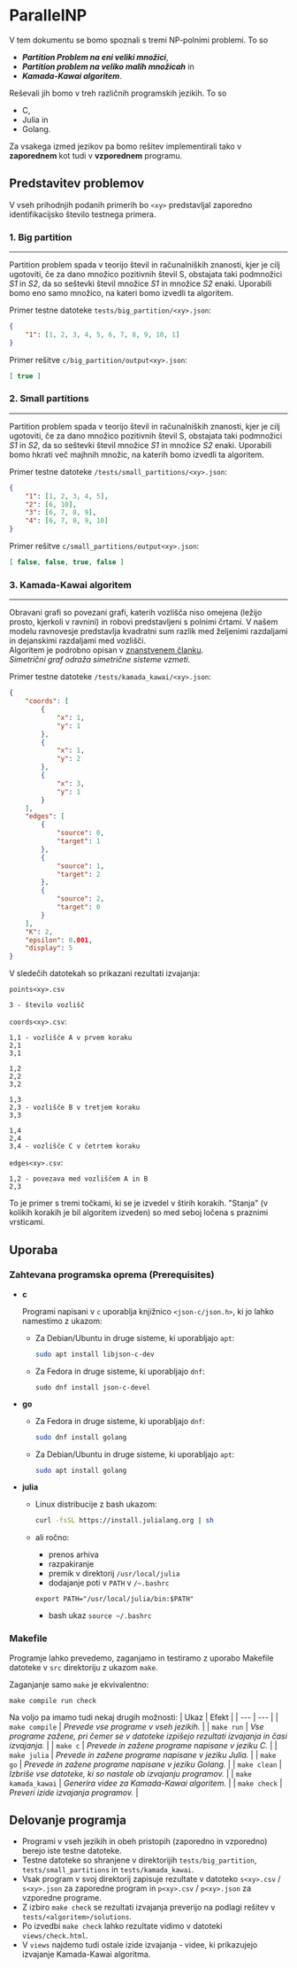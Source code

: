 # ParallelNP

V tem dokumentu se bomo spoznali s tremi NP-polnimi problemi. To so 
- ***Partition Problem na eni veliki množici***,
- ***Partition problem na veliko malih množicah*** in
- ***Kamada-Kawai algoritem***. 

Reševali jih bomo v treh različnih programskih jezikih. To so 
- C, 
- Julia in 
- Golang. 

Za vsakega izmed jezikov pa bomo rešitev implementirali tako v **zaporednem** kot tudi v **vzporednem** programu.


## Predstavitev problemov
V vseh prihodnjih podanih primerih bo `<xy>` predstavljal zaporedno identifikacijsko število testnega primera.

### 1. Big partition
---
Partition problem spada v teorijo števil in računalniških znanosti, kjer je cilj ugotoviti, če za dano množico pozitivnih števil S, obstajata taki podmnožici _S1_ in _S2_, da so seštevki števil množice _S1_ in množice _S2_ enaki.
Uporabili bomo eno samo množico, na kateri bomo izvedli ta algoritem.

Primer testne datoteke `tests/big_partition/<xy>.json`:
```json
{
    "1": [1, 2, 3, 4, 5, 6, 7, 8, 9, 10, 1]
}
```

Primer rešitve `c/big_partition/output<xy>.json`:
```json
[ true ]
```

### 2. Small partitions
---
Partition problem spada v teorijo števil in računalniških znanosti, kjer je cilj ugotoviti, če za dano množico pozitivnih števil S, obstajata taki podmnožici _S1_ in _S2_, da so seštevki števil množice _S1_ in množice _S2_ enaki.
Uporabili bomo hkrati več majhnih množic, na katerih bomo izvedli ta algoritem.

Primer testne datoteke `/tests/small_partitions/<xy>.json`:
```json
{
    "1": [1, 2, 3, 4, 5],
    "2": [6, 10],
    "3": [6, 7, 8, 9],
    "4": [6, 7, 8, 9, 10]
}
```
Primer rešitve `c/small_partitions/output<xy>.json`:
```json
[ false, false, true, false ]
```

### 3. Kamada-Kawai algoritem
---
Obravani grafi so povezani grafi, katerih vozlišča niso omejena (ležijo prosto, kjerkoli v ravnini) in robovi predstavljeni s polnimi črtami. V našem modelu ravnovesje predstavlja kvadratni sum razlik med željenimi razdaljami in dejanskimi razdaljami med vozlišči.\
Algoritem je podrobno opisan v [znanstvenem članku](./docs/document.pdf).\
_Simetrični graf odraža simetrične sisteme vzmeti._

Primer testne datoteke `/tests/kamada_kawai/<xy>.json`:
```json
{
    "coords": [
        {
            "x": 1,
            "y": 1
        },
        {
            "x": 1,
            "y": 2
        },
        {
            "x": 3,
            "y": 1
        }
    ],
    "edges": [
        {
            "source": 0,
            "target": 1
        },
        {
            "source": 1,
            "target": 2
        },
        {
            "source": 2,
            "target": 0
        }
    ],
    "K": 2,
    "epsilon": 0.001,
    "display": 5
}
```

V sledečih datotekah so prikazani rezultati izvajanja:

`points<xy>.csv`
```
3 - število vozlišč
```

`coords<xy>.csv`:
```
1,1 - vozlišče A v prvem koraku
2,1 
3,1

1,2
2,2
3,2

1,3
2,3 - vozlišče B v tretjem koraku
3,3

1,4
2,4
3,4 - vozlišče C v četrtem koraku
```

`edges<xy>.csv`:
```
1,2 - povezava med vozliščem A in B
2,3
```

To je primer s tremi točkami, ki se je izvedel v štirih korakih. "Stanja" (v kolikih korakih je bil algoritem izveden) so med seboj ločena s praznimi vrsticami.

## Uporaba

### Zahtevana programska oprema (Prerequisites)
- **c**

    Programi napisani v `c` uporablja knjižnico `<json-c/json.h>`, ki jo lahko namestimo z ukazom:
    - Za Debian/Ubuntu in druge sisteme, ki uporabljajo `apt`:
        ```bash
        sudo apt install libjson-c-dev
        ```
    - Za Fedora in druge sisteme, ki uporabljajo `dnf`:
        ```
        sudo dnf install json-c-devel
        ```
- **go**

    - Za Fedora in druge sisteme, ki uporabljajo `dnf`:
        ```bash
        sudo dnf install golang
        ```
    - Za Debian/Ubuntu in druge sisteme, ki uporabljajo `apt`:
        ```bash
        sudo apt install golang
        ```    

- **julia**

    - Linux distribucije z bash ukazom:
        ```bash
        curl -fsSL https://install.julialang.org | sh
        ```

    - ali ročno:
        - prenos arhiva
        - razpakiranje
        - premik v direktorij `/usr/local/julia`
        - dodajanje poti v `PATH` v `/~.bashrc`
        ```
        export PATH="/usr/local/julia/bin:$PATH"
        ```
        - bash ukaz `source ~/.bashrc`

### Makefile
Programje lahko prevedemo, zaganjamo in testiramo z uporabo Makefile datoteke v `src` direktoriju z ukazom `make`.

Zaganjanje samo `make` je ekvivalentno:
```make
make compile run check
```

Na voljo pa imamo tudi nekaj drugih možnosti:
| Ukaz | Efekt |
| --- | --- |
| `make compile` | _Prevede vse programe v vseh jezikih._ |
| `make run` | _Vse programe zažene, pri čemer se v datoteke izpišejo rezultati izvajanja in časi izvajanja._ |
| `make c` | _Prevede in zažene programe napisane v jeziku C._ |
| `make julia` | _Prevede in zažene programe napisane v jeziku Julia._ |
| `make go` | _Prevede in zažene programe napisane v jeziku Golang._ |
| `make clean` | _Izbriše vse datoteke, ki so nastale ob izvajanju programov._ |
| `make kamada_kawai` | _Generira videe za Kamada-Kawai algoritem._ |
| `make check` | _Preveri izide izvajanja programov._ |


## Delovanje programja
- Programi v vseh jezikih in obeh pristopih (zaporedno in vzporedno) berejo iste testne datoteke.
- Testne datoteke so shranjene v direktorijih `tests/big_partition`, `tests/small_partitions` in `tests/kamada_kawai`.
- Vsak program v svoj direktorij zapisuje rezultate v datoteko `s<xy>.csv` / `s<xy>.json` za zaporedne program in `p<xy>.csv` / `p<xy>.json` za vzporedne programe.
- Z izbiro `make check` se rezultati izvajanja preverijo na podlagi rešitev v `tests/<algoritem>/solutions`.
- Po izvedbi `make check` lahko rezultate vidimo v datoteki `views/check.html`.
- V `views` najdemo tudi ostale izide izvajanja - videe, ki prikazujejo izvajanje Kamada-Kawai algoritma.